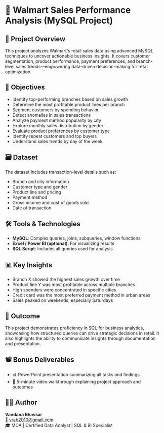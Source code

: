 # 🛒 Walmart Sales Performance Analysis (MySQL Project)

## 📌 Project Overview
This project analyzes Walmart's retail sales data using advanced MySQL techniques to uncover actionable business insights. It covers customer segmentation, product performance, payment preferences, and branch-level sales trends—empowering data-driven decision-making for retail optimization.

## 🧠 Objectives
- Identify top-performing branches based on sales growth
- Determine the most profitable product lines per branch
- Segment customers by spending behavior
- Detect anomalies in sales transactions
- Analyze payment method popularity by city
- Explore monthly sales distribution by gender
- Evaluate product preferences by customer type
- Identify repeat customers and top buyers
- Understand sales trends by day of the week

## 🗃️ Dataset
The dataset includes transaction-level details such as:
- Branch and city information
- Customer type and gender
- Product line and pricing
- Payment method
- Gross income and cost of goods sold
- Date of transaction

## 🛠️ Tools & Technologies
- **MySQL**: Complex queries, joins, subqueries, window functions
- **Excel / Power BI (optional)**: For visualizing results
- **SQL Script**: Includes all queries used for analysis

## 📊 Key Insights
- Branch X showed the highest sales growth over time
- Product line Y was most profitable across multiple branches
- High spenders were concentrated in specific cities
- Credit card was the most preferred payment method in urban areas
- Sales peaked on weekends, especially Saturdays


## 🎯 Outcome
This project demonstrates proficiency in SQL for business analytics, showcasing how structured queries can drive strategic decisions in retail. It also highlights the ability to communicate insights through documentation and presentation.

## 📽️ Bonus Deliverables
- 📊 PowerPoint presentation summarizing all tasks and findings
- 🎥 5-minute video walkthrough explaining project approach and outcomes

## 🙋‍♀️ Author
**Vandana Bhavsar**  
📧 vrab2010@gmail.com  
🎓 MCA | Certified Data Analyst | SQL & BI Specialist


